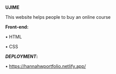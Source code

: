 **UJIME** 

This website helps people to buy an online course


**Front-end:**


•	HTML


•	CSS 


***DEPLOYMENT*:**


• https://hannahwportfolio.netlify.app/
